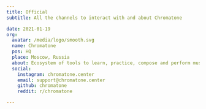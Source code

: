 ```yaml
---
title: Official
subtitle: All the channels to interact with and about Chromatone

date: 2021-01-19
org:
  avatar: /media/logo/smooth.svg
  name: Chromatone
  pos: HQ
  place: Moscow, Russia
  about: Ecosystem of tools to learn, practice, compose and perform music visually. The source codes are open so we can develop it as an internationally funded  social initiative.
  social:
    instagram: chromatone.center
    email: support@chromatone.center
    github: chromatone
    reddit: r/chromatone

---
```


<author-card :author="$frontmatter?.org" />

